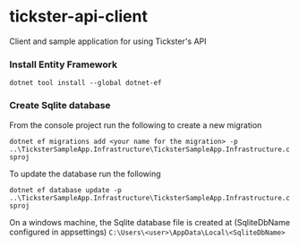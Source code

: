 # tickster-api-client
Client and sample application for using Tickster's API

### Install Entity Framework
`dotnet tool install --global dotnet-ef`

### Create Sqlite database

From the console project run the following to create a new migration

`dotnet ef migrations add <your name for the migration> -p ..\TicksterSampleApp.Infrastructure\TicksterSampleApp.Infrastructure.csproj`

To update the database run the following

`dotnet ef database update -p ..\TicksterSampleApp.Infrastructure\TicksterSampleApp.Infrastructure.csproj`

On a windows machine, the Sqlite database file is created at (SqliteDbName configured in appsettings)
`C:\Users\<user>\AppData\Local\<SqliteDbName>`
